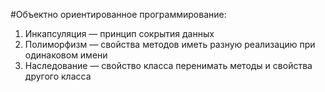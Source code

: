 #Объектно ориентированное программирование:

1. Инкапсуляция — принцип сокрытия данных
2. Полиморфизм — свойства методов иметь разную реализацию при одинаковом имени
3. Наследование — свойство класса перенимать методы и свойства другого класса

